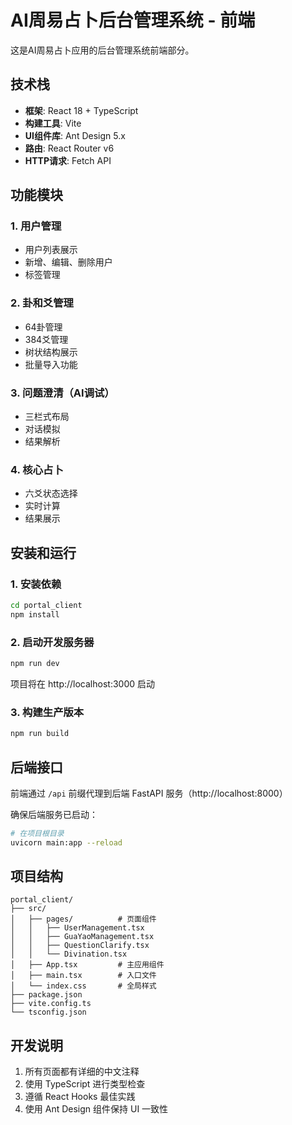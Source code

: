 # AI周易占卜后台管理系统 - 前端

这是AI周易占卜应用的后台管理系统前端部分。

## 技术栈

- **框架**: React 18 + TypeScript
- **构建工具**: Vite
- **UI组件库**: Ant Design 5.x
- **路由**: React Router v6
- **HTTP请求**: Fetch API

## 功能模块

### 1. 用户管理
- 用户列表展示
- 新增、编辑、删除用户
- 标签管理

### 2. 卦和爻管理
- 64卦管理
- 384爻管理
- 树状结构展示
- 批量导入功能

### 3. 问题澄清（AI调试）
- 三栏式布局
- 对话模拟
- 结果解析

### 4. 核心占卜
- 六爻状态选择
- 实时计算
- 结果展示

## 安装和运行

### 1. 安装依赖
```bash
cd portal_client
npm install
```

### 2. 启动开发服务器
```bash
npm run dev
```

项目将在 http://localhost:3000 启动

### 3. 构建生产版本
```bash
npm run build
```

## 后端接口

前端通过 `/api` 前缀代理到后端 FastAPI 服务（http://localhost:8000）

确保后端服务已启动：
```bash
# 在项目根目录
uvicorn main:app --reload
```

## 项目结构

```
portal_client/
├── src/
│   ├── pages/          # 页面组件
│   │   ├── UserManagement.tsx
│   │   ├── GuaYaoManagement.tsx
│   │   ├── QuestionClarify.tsx
│   │   └── Divination.tsx
│   ├── App.tsx         # 主应用组件
│   ├── main.tsx        # 入口文件
│   └── index.css       # 全局样式
├── package.json
├── vite.config.ts
└── tsconfig.json
```

## 开发说明

1. 所有页面都有详细的中文注释
2. 使用 TypeScript 进行类型检查
3. 遵循 React Hooks 最佳实践
4. 使用 Ant Design 组件保持 UI 一致性 